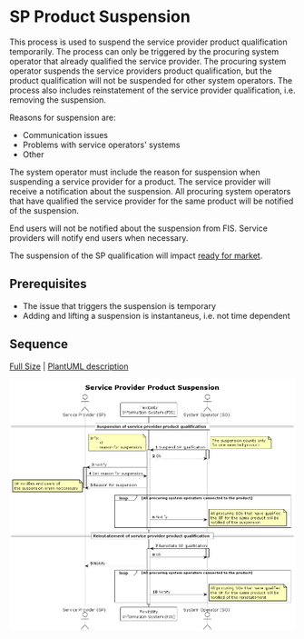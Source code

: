 # SP Product Suspension

This process is used to suspend the service provider product qualification temporarily. The process can only be triggered by the procuring system operator that already qualified the service provider. The procuring system operator suspends the service providers product qualification, but the product qualification will not be suspended for other system operators. The process also includes reinstatement of the service provider qualification, i.e. removing the suspension. 

Reasons for suspension are:
* Communication issues
* Problems with service operators' systems
* Other

The system operator must include the reason for suspension when suspending a service provider for a product. The service provider will receive a notification about the suspension. 
All procuring system operators that have qualified the service provider for the same product will be notified of the suspension.

<!--Other communication between service provider and system operator will happen outside of FIS. -->
End users will not be notified about the suspension from FIS. Service providers will notify end users when necessary. 

The suspension of the SP qualification will impact [ready for market](https://elhub.github.io/flex-information-system/concepts/ready-for-market/). 

## Prerequisites

* The issue that triggers the suspension is temporary
* Adding and lifting a suspension is instantaneus, i.e. not time dependent

## Sequence

[Full Size](../diagrams/service_provider_product_suspension.png) |
[PlantUML description](../diagrams/service_provider_product_suspension.plantuml)

![Service Provider contract and termination](../diagrams/service_provider_product_suspension.png)
